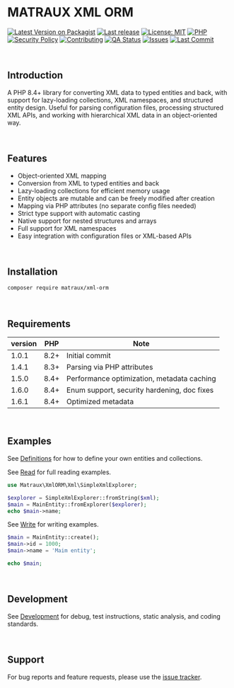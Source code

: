 # MATRAUX XML ORM
[![Latest Version on Packagist](https://img.shields.io/packagist/v/matraux/xml-orm.svg?logo=packagist&logoColor=white)](https://packagist.org/packages/matraux/xml-orm)
[![Last release](https://img.shields.io/github/v/release/matraux/xml-orm?display_name=tag&logo=github&logoColor=white)](https://github.com/matraux/xml-orm/releases)
[![License: MIT](https://img.shields.io/badge/license-MIT-blue.svg?logo=open-source-initiative&logoColor=white)](LICENSE)
[![PHP](https://img.shields.io/badge/PHP-8.4+-blue.svg?logo=php&logoColor=white)](https://php.net)
[![Security Policy](https://img.shields.io/badge/Security-Policy-blue?logo=bitwarden&logoColor=white)](./.github/SECURITY.md)
[![Contributing](https://img.shields.io/badge/Contributing-Disabled-lightgrey?logo=github&logoColor=white)](CONTRIBUTING.md)
[![QA Status](https://img.shields.io/github/actions/workflow/status/matraux/xml-orm/qa.yml?label=Quality+Assurance&logo=checkmarx&logoColor=white)](https://github.com/matraux/xml-orm/actions/workflows/qa.yml)
[![Issues](https://img.shields.io/github/issues/matraux/xml-orm?logo=github&logoColor=white)](https://github.com/matraux/xml-orm/issues)
[![Last Commit](https://img.shields.io/github/last-commit/matraux/xml-orm?logo=git&logoColor=white)](https://github.com/matraux/xml-orm/commits)

<br>

## Introduction
A PHP 8.4+ library for converting XML data to typed entities and back, with support for lazy-loading collections, XML namespaces, and structured entity design.
Useful for parsing configuration files, processing structured XML APIs, and working with hierarchical XML data in an object-oriented way.


<br>

## Features
- Object-oriented XML mapping
- Conversion from XML to typed entities and back
- Lazy-loading collections for efficient memory usage
- Entity objects are mutable and can be freely modified after creation
- Mapping via PHP attributes (no separate config files needed)
- Strict type support with automatic casting
- Native support for nested structures and arrays
- Full support for XML namespaces
- Easy integration with configuration files or XML-based APIs

<br>

## Installation
```bash
composer require matraux/xml-orm
```

<br>

## Requirements
| version | PHP | Note
|----|---|---
| 1.0.1 | 8.2+ | Initial commit
| 1.4.1 | 8.3+ | Parsing via PHP attributes
| 1.5.0 | 8.4+ | Performance optimization, metadata caching
| 1.6.0 | 8.4+ | Enum support, security hardening, doc fixes
| 1.6.1 | 8.4+ | Optimized metadata

<br>

## Examples
See [Definitions](./docs/Definitions.md)  for how to define your own entities and collections.

See [Read](./docs/Read.md) for full reading examples.
```php
use Matraux\XmlORM\Xml\SimpleXmlExplorer;

$explorer = SimpleXmlExplorer::fromString($xml);
$main = MainEntity::fromExplorer($explorer);
echo $main->name;
```

See [Write](./docs/Write.md) for writing examples.
```php
$main = MainEntity::create();
$main->id = 1000;
$main->name = 'Maim entity';

echo $main;
```

<br>

## Development
See [Development](./docs/Development.md) for debug, test instructions, static analysis, and coding standards.

<br>

## Support
For bug reports and feature requests, please use the [issue tracker](https://github.com/matraux/xml-orm/issues).